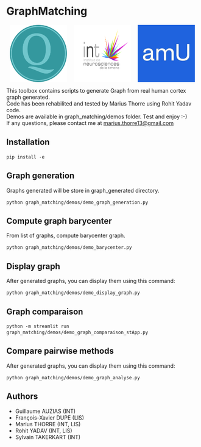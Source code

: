 # GraphMatching


<div style="display: flex; justify-content: space-around;">
    <img src="resources/readme_pictures/qarma_logo.png" width="150" height="150">
    <img src="resources/readme_pictures/int_logo.png" width="150" height="150">
    <img src="resources/readme_pictures/amu_logo.png" width="150" height="150">
</div>


This toolbox contains scripts to generate Graph from real human cortex graph generated. <br>
Code has been rehabilited and tested by Marius Thorre using Rohit Yadav code. <br>
Demos are available in graph_matching/demos folder.
Test and enjoy :-) <br>
If any questions, please contact me at marius.thorre13@gmail.com


## Installation
```shell
pip install -e 
```

## Graph generation
Graphs generated will be store in graph_generated directory.
```shell
python graph_matching/demos/demo_graph_generation.py
```

## Compute graph barycenter
From list of graphs, compute barycenter graph.
```shell
python graph_matching/demos/demo_barycenter.py
```

## Display graph
After generated graphs, you can display them using this command:
```shell
python graph_matching/demos/demo_display_graph.py
```

## Graph comparaison
```shell
python -m streamlit run graph_matching/demos/demo_graph_comparaison_stApp.py
```

## Compare pairwise methods
After generated graphs, you can display them using this command:
```shell
python graph_matching/demos/demo_graph_analyse.py
```

## Authors
- Guillaume AUZIAS (INT)
- François-Xavier DUPE (LIS)
- Marius THORRE (INT, LIS)
- Rohit YADAV (INT, LIS)
- Sylvain TAKERKART (INT)
